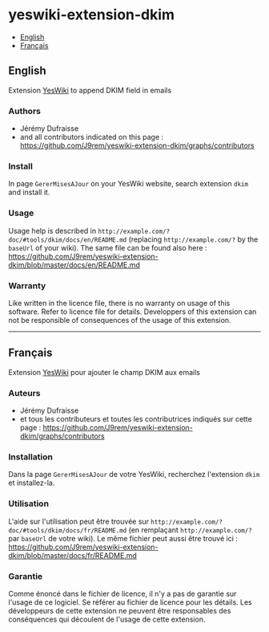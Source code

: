 # yeswiki-extension-dkim

 - [English](#english)
 - [Français](#français)

## English

Extension [YesWiki](https://yeswiki.net/) to append DKIM field in emails

### Authors

 - Jérémy Dufraisse
 - and all contributors indicated on this page : <https://github.com/J9rem/yeswiki-extension-dkim/graphs/contributors>

### Install

In page `GererMisesAJour` on your YesWiki website, search extension `dkim` and install it.

### Usage

Usage help is described in `http://example.com/?doc/#tools/dkim/docs/en/README.md` (replacing `http://example.com/?` by the `baseUrl` of your wiki). The same file can be found also here : https://github.com/J9rem/yeswiki-extension-dkim/blob/master/docs/en/README.md

### Warranty

Like written in the licence file, there is no warranty on usage of this software. Refer to licence file for details.
Developpers of this extension can not be responsible of consequences of the usage of this extension.

----

## Français

Extension [YesWiki](https://yeswiki.net/) pour ajouter le champ DKIM aux emails

### Auteurs

 - Jérémy Dufraisse
 - et tous les contributeurs et toutes les contributrices indiqués sur cette page : <https://github.com/J9rem/yeswiki-extension-dkim/graphs/contributors>

### Installation

Dans la page `GererMisesAJour` de votre YesWiki, recherchez l'extension `dkim` et installez-la.

### Utilisation

L'aide sur l'utilisation peut être trouvée sur `http://example.com/?doc/#tools/dkim/docs/fr/README.md` (en remplaçant `http://example.com/?` par `baseUrl` de votre wiki). Le même fichier peut aussi être trouvé ici : https://github.com/J9rem/yeswiki-extension-dkim/blob/master/docs/fr/README.md

### Garantie

Comme énoncé dans le fichier de licence, il n'y a pas de garantie sur l'usage de ce logiciel. Se référer au fichier de licence pour les détails.
Les développeurs de cette extension ne peuvent être responsables des conséquences qui découlent de l'usage de cette extension.